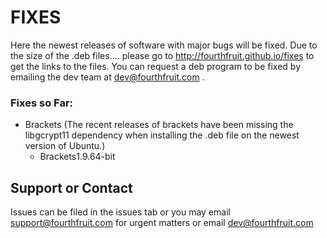 # FIXES
Here the newest releases of software with major bugs will be fixed.
Due to the size of the .deb files.... please go to http://fourthfruit.github.io/fixes to get the links to the files. You can request a deb program to be fixed by emailing the dev team at dev@fourthfruit.com .

### Fixes so Far:
* Brackets (The recent releases of brackets have been missing the libgcrypt11 dependency when installing the .deb file on the newest version of Ubuntu.)
  * Brackets1.9.64-bit

## Support or Contact
Issues can be filed in the issues tab or you may email support@fourthfruit.com for urgent matters or email dev@fourthfruit.com
